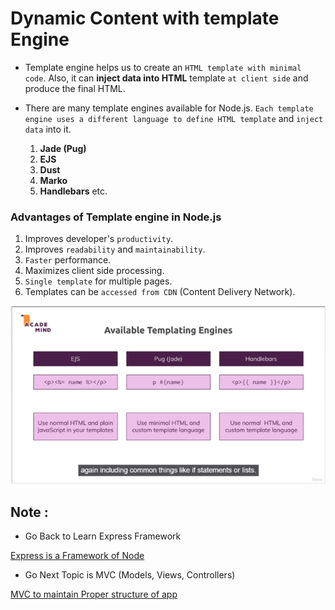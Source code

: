 # Dynamic Content with template Engine

- Template engine helps us to create an `HTML template with minimal code`. Also, it can **inject data into HTML** template `at client side` and produce the final HTML.

- There are many template engines available for Node.js. `Each template engine uses a different language to define HTML template` and `inject data` into it.
  1. **Jade (Pug)**
  2. **EJS**
  3. **Dust**
  4. **Marko**
  5. **Handlebars** etc.

### Advantages of Template engine in Node.js

1. Improves developer's `productivity`.
2. Improves `readability` and `maintainability`.
3. `Faster` performance.
4. Maximizes client side processing.
5. `Single template` for multiple pages.
6. Templates can be `accessed from CDN` (Content Delivery Network).

![Template Engine Types](./Template_Engine_Types.png)

## Note :

- Go Back to Learn Express Framework

[Express is a Framework of Node](../Basics/intro.md)

- Go Next Topic is MVC (Models, Views, Controllers)

[MVC to maintain Proper structure of app](../MVC/intro.md)